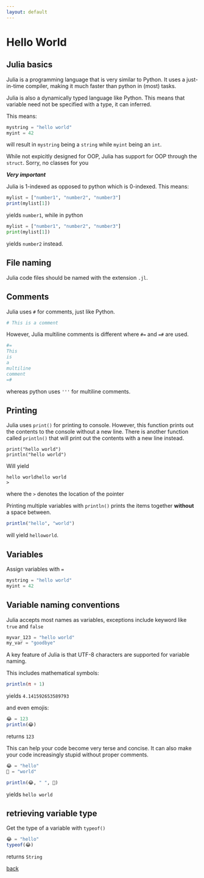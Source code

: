 ```yaml
---
layout: default
---
```


# Hello World

## Julia basics

Julia is a programming language that is very similar to Python. It uses a just-in-time compiler, making it much faster than python in (most) tasks.

Julia is also a dynamically typed language like Python. This means that variable need not be specified with a type, it can inferred.

This means:

```julia
mystring = "hello world"
myint = 42
```
will result in `mystring` being a `string` while `myint` being an `int`.

While not expicitly designed for OOP, Julia has support for OOP through the `struct`. 
Sorry, no classes for you

***Very important***

Julia is 1-indexed as opposed to python which is 0-indexed. This means:

```julia
mylist = ["number1", "number2", "number3"]
print(mylist[1])
```
yields `number1`, while in python

```python
mylist = ["number1", "number2", "number3"]
print(mylist[1])
```
yields `number2` instead.

## File naming

Julia code files should be named with the extension `.jl`.

## Comments

Julia uses `#` for comments, just like Python.

```julia
# This is a comment
```

However, Julia multiline comments is different where `#=` and `=#` are used.

```julia
#=
This 
is
a
multiline
comment
=#
```

whereas python uses `'''` for multiline comments.

## Printing

Julia uses `print()` for printing to console. However, this function prints out the contents to the console without a new line. There is another function called `println()` that will print out the contents with a new line instead.

```juila
print("hello world")
println("hello world")
```

Will yield

```
hello worldhello world
>
```

where the `>` denotes the location of the pointer

Printing multiple variables with `println()` prints the items together **without** a space between.

```julia
println("hello", "world")
```

will yield `helloworld`.

## Variables

Assign variables with `=`

```julia
mystring = "hello world"
myint = 42
```

## Variable naming conventions

Julia accepts most names as variables, exceptions include keyword like `true` and `false`

```julia
myvar_123 = "hello world"
my_var = "goodbye"
```
A key feature of Julia is that UTF-8 characters are supported for variable naming.

This includes mathematical symbols:

```julia
println(π + 1)
```

yields `4.141592653589793`

and even emojis:

```julia
😂 = 123
println(😂)
```

returns `123`

This can help your code become very terse and concise. It can also make your code increasingly stupid without proper comments.

```julia
😂 = "hello"
💩 = "world"

println(😂, " ", 💩)
```

yields `hello world`

## retrieving variable type

Get the type of a variable with `typeof()`

```julia
😂 = "hello"
typeof(😂)
```

returns `String`

[back](../)